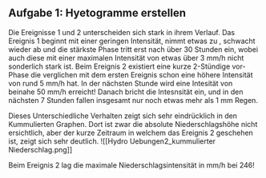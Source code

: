 ## Aufgabe 1: Hyetogramme erstellen
Die Ereignisse 1 und 2 unterscheiden sich stark in ihrem Verlauf. Das Ereignis 1 beginnt mit einer geringen Intensität, nimmt etwas zu , schwacht wieder ab und die stärkste Phase tritt erst nach über 30 Stunden ein, wobei auch diese mit einer maximalen Intensität von etwas über 3 mm/h nicht sonderlich stark ist. 
Beim Ereignis 2 existiert eine kurze 2-Stündige vor-Phase die verglichen mit dem ersten Ereignis schon eine höhere Intensität von rund 5 mm/h hat. In der nächsten Stunde wird eine Intesität von beinahe 50 mm/h erreicht! Danach bricht die Intesnsität ein, und in den nächsten 7 Stunden fallen insgesamt nur noch etwas mehr als 1 mm Regen.

Dieses Unterschiedliche Verhalten zeigt sich sehr eindrücklich in den Kummulierten Graphen. Dort ist zwar die absolute Niederschlagshöhe nicht ersichtlich, aber der kurze Zeitraum in welchem das Ereignis 2 geschehen ist, zeigt sich sehr deutlich.
![[Hydro Uebungen2_kummulierter Niederschlag.png]]

Beim Ereignis 2 lag die maximale Niederschlagsintensität in mm/h bei 246!